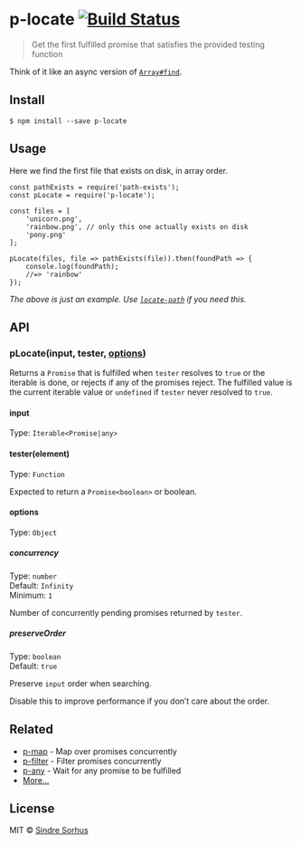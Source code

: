 p-locate [![Build Status](https://travis-ci.org/sindresorhus/p-locate.svg?branch=master)](https://travis-ci.org/sindresorhus/p-locate)
======================================================================================================================================

> Get the first fulfilled promise that satisfies the provided testing function

Think of it like an async version of [`Array#find`](https://developer.mozilla.org/en/docs/Web/JavaScript/Reference/Global_Objects/Array/find).

Install
-------

    $ npm install --save p-locate

Usage
-----

Here we find the first file that exists on disk, in array order.

    const pathExists = require('path-exists');
    const pLocate = require('p-locate');

    const files = [
        'unicorn.png',
        'rainbow.png', // only this one actually exists on disk
        'pony.png'
    ];

    pLocate(files, file => pathExists(file)).then(foundPath => {
        console.log(foundPath);
        //=> 'rainbow'
    });

*The above is just an example. Use [`locate-path`](https://github.com/sindresorhus/locate-path) if you need this.*

API
---

### pLocate(input, tester, [options](#options))

Returns a `Promise` that is fulfilled when `tester` resolves to `true` or the iterable is done, or rejects if any of the promises reject. The fulfilled value is the current iterable value or `undefined` if `tester` never resolved to `true`.

#### input

Type: `Iterable<Promise|any>`

#### tester(element)

Type: `Function`

Expected to return a `Promise<boolean>` or boolean.

#### options

Type: `Object`

##### concurrency

Type: `number`  
Default: `Infinity`  
Minimum: `1`

Number of concurrently pending promises returned by `tester`.

##### preserveOrder

Type: `boolean`  
Default: `true`

Preserve `input` order when searching.

Disable this to improve performance if you don’t care about the order.

Related
-------

-   [p-map](https://github.com/sindresorhus/p-map) - Map over promises concurrently
-   [p-filter](https://github.com/sindresorhus/p-filter) - Filter promises concurrently
-   [p-any](https://github.com/sindresorhus/p-any) - Wait for any promise to be fulfilled
-   [More…](https://github.com/sindresorhus/promise-fun)

License
-------

MIT © [Sindre Sorhus](https://sindresorhus.com)
